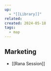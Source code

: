 ```yaml
---
up:
  - "[[Library]]"
related: 
created: 2024-05-18
tags:
  - map
---
```

## Marketing
- [[Rana Session]]

